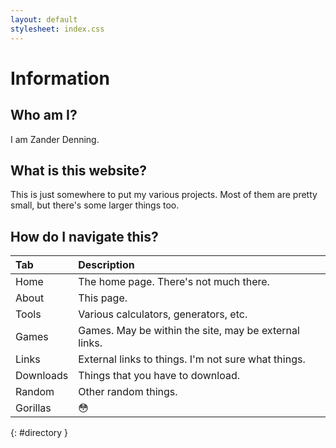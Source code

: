 ```yaml
---
layout: default
stylesheet: index.css
---
```

# Information
## Who am I?
I am Zander Denning.
## What is this website?
This is just somewhere to put my various projects. Most of them are pretty small, but there's some larger things too.
## How do I navigate this?

| Tab          | Description |
|:---|:---|
| Home         | The home page. There's not much there. |
| About        | This page. |
| Tools        | Various calculators, generators, etc. |
| Games        | Games. May be within the site, may be external links. |
| Links        | External links to things. I'm not sure what things. |
| Downloads    | Things that you have to download. |
| Random       | Other random things. |
| Gorillas     | &#128563; |
{: #directory }
